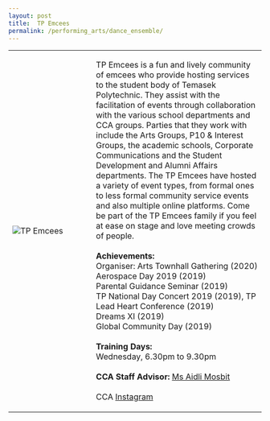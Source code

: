 ```yaml
---
layout: post
title:  TP Emcees
permalink: /performing_arts/dance_ensemble/
---
```


<div>
<table>
    <tr>
        <td style="width:33%"><image src="{{site.baseurl}}/images/CCA_tp_emcees.jpg" style="display:block;margin-left:auto;margin-right:auto;" alt="TP Emcees"></image></td>
        <td>
            <p>
                TP Emcees is a fun and lively community of emcees who provide hosting services to the student body of Temasek Polytechnic. They assist with the facilitation of events through collaboration with the various school departments and CCA groups. Parties that they work with include the Arts Groups, P10 & Interest Groups, the academic schools, Corporate Communications and the Student Development and Alumni Affairs departments. The TP Emcees have hosted a variety of event types, from formal ones to less formal community service events and also multiple online platforms. Come be part of the TP Emcees family if you feel at ease on stage and love meeting crowds of people.<br>
                <br>
                <b>Achievements:</b><br>
                Organiser: Arts Townhall Gathering (2020)<br>
                Aerospace Day 2019 (2019)<br>
                Parental Guidance Seminar (2019)<br>
                TP National Day Concert 2019 (2019), TP Lead Heart Conference (2019)<br>
                Dreams XI (2019)<br>
                Global Community Day (2019)<br>
                <br>
                <b>Training Days:</b><br>
                Wednesday, 6.30pm to 9.30pm<br>
                <br>
                <b>CCA Staff Advisor:</b> <a href="aidli@tp.edu.sg">Ms Aidli Mosbit</a><br>
                <br>
                CCA <a href="https://www.instagram.com/tpemcees">Instagram</a>
            </p>
        </td>
    </tr>
</table>
</div>
